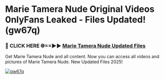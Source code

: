 # Marie Tamera Nude Original Videos 0nlyFans Leaked - Files Updated! (gw67q)

<h3>🔴 CLICK HERE 🌐==►► <a href="https://tinyurl.com/4mcuefdz" rel="nofollow">Marie Tamera Nude Updated Files</a></h3>

Get Marie Tamera Nude and all content. Now you can access all videos and pictures of Marie Tamera Nude. New Updated Files 2025!

[![gw67q](https://i.imgur.com/StAQSOY.gif)](https://tinyurl.com/4mcuefdz)

